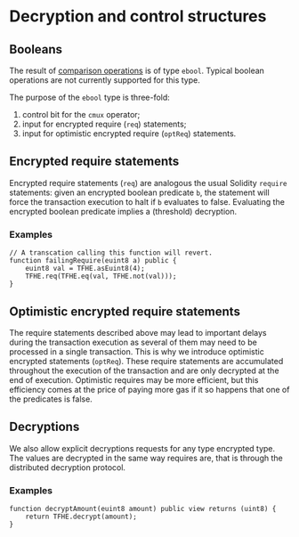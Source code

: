 # Decryption and control structures

## Booleans

The result of [comparison operations](functions.md#comparison-operation-eq-ne-ge-gt-le-lt) is of type `ebool`. Typical boolean operations are not currently supported for this type.

The purpose of the `ebool` type is three-fold:

1. control bit for the `cmux` operator;
2. input for encrypted require (`req`) statements;
3. input for optimistic encrypted require (`optReq`) statements.

## Encrypted require statements

Encrypted require statements (`req`) are analogous the usual Solidity `require` statements: given an encrypted boolean predicate `b`, the statement will force the transaction execution to halt if `b` evaluates to false.
Evaluating the encrypted boolean predicate implies a (threshold) decryption.

### Examples

```solidity
// A transcation calling this function will revert.
function failingRequire(euint8 a) public {
    euint8 val = TFHE.asEuint8(4);
    TFHE.req(TFHE.eq(val, TFHE.not(val)));
}
```

## Optimistic encrypted require statements

The require statements described above may lead to important delays during the transaction execution as several of them may need to be processed in a single transaction.
This is why we introduce optimistic encrypted statements (`optReq`).
These require statements are accumulated throughout the execution of the transaction and are only decrypted at the end of execution.
Optimistic requires may be more efficient, but this efficiency comes at the price of paying more gas if it so happens that one of the predicates is false.

## Decryptions

We also allow explicit decryptions requests for any type encrypted type.
The values are decrypted in the same way requires are, that is through the distributed decryption protocol.

### Examples

```solidity
function decryptAmount(euint8 amount) public view returns (uint8) {
    return TFHE.decrypt(amount);
}
```
